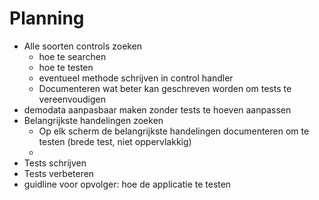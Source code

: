 # Planning
* Alle soorten controls zoeken
	* hoe te searchen
	* hoe te testen
	* eventueel methode schrijven in control handler
	* Documenteren wat beter kan geschreven worden om tests te vereenvoudigen
* demodata aanpasbaar maken zonder tests te hoeven aanpassen
* Belangrijkste handelingen zoeken
	* Op elk scherm de belangrijkste handelingen documenteren om te testen (brede test, niet oppervlakkig)
	* 
* Tests schrijven
* Tests verbeteren
* guidline voor opvolger: hoe de applicatie te testen